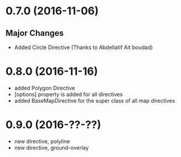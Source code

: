 # 0.7.0 (2016-11-06)
 
## Major Changes
  * Added Circle Directive (Thanks to Abdellatif Ait boudad)
 
# 0.8.0 (2016-11-16)

  * added Polygon Directive
  * [options] property is added for all directives
  * added BaseMapDirective for the super class of all map directives

# 0.9.0 (2016-??-??)

  * new directive, polyline
  * new directive, ground-overlay
